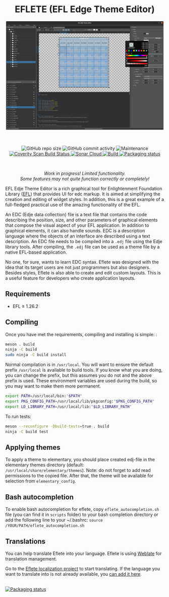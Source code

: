 <h1 align="center">EFLETE (EFL Edge Theme Editor)</h1>

<p align="center">
  <img src="./data/images/screenshot.png" border="0">
</p>

<br/>
<p align="center">
  <img alt="GitHub repo size" src="https://img.shields.io/github/repo-size/dimmus/eflete">
  <img alt="GitHub commit activity" src="https://img.shields.io/github/commit-activity/w/dimmus/eflete">
  <img alt="Maintenance" src="https://img.shields.io/maintenance/yes/2023">
  <a href="https://scan.coverity.com/projects/dimmus-eflete">
    <img alt="Coverity Scan Build Status" src="https://img.shields.io/coverity/scan/26855.svg"/>
  </a>
  <a href="https://github.com/dimmus/eflete/actions/workflows/build.yml">
    <img alt="Sonar Cloud" src="https://github.com/dimmus/eflete/actions/workflows/build.yml/badge.svg"/>
  </a>
  <a href="https://github.com/dimmus/eflete/actions/workflows/c-cpp.yml">
    <img alt="Build" src="https://github.com/dimmus/eflete/actions/workflows/c-cpp.yml/badge.svg"/>
  </a>
  <a href="https://repology.org/project/eflete/versions">
    <img src="https://repology.org/badge/tiny-repos/eflete.svg" alt="Packaging status">
  </a>
</p>
<br/>

<p align="center">
  <i>Work in progress! Limited functionality.<br/>Some features may not quite function correctly or completely!</i>
</p>

EFL Edje Theme Editor is a rich graphical tool for Enlightenment Foundation Library ([EFL](https://www.enlightenment.org/about-efl)) that provides UI for edc markup. It is aimed at simplifying the creation and editing of widget styles. In addition, this is a great example of a full-fledged practical use of the amazing functionality of the EFL.

An EDC (Edje data collection) file is a text file that contains the code describing the position, size, and other parameters of graphical elements that compose the visual aspect of your EFL application. In addition to graphical elements, it can also handle sounds. EDC is a description language where the objects of an interface are described using a text description. An EDC file needs to be compiled into a `.edj` file using the Edje library tools. After compiling, the `.edj` file can be used as a theme file by a native EFL-based application.

No one, for sure, wants to learn EDC syntax. Eflete was designed with the idea that its target users are not just programmers but also designers. Besides styles, Eflete is also able to create and edit custom layouts. This is a useful feature for developers who create application layouts.

## Requirements

   * EFL ≥ 1.26.2

<!-- ([git](https://git.enlightenment.org/enlightenment/efl)) -->

## Compiling

Once you have met the requirements, compiling and installing is simple:
:

```sh
meson . build
ninja -C build
sudo ninja -C build install
```

Normal compilation is in `/usr/local`. You will want to ensure the default prefix `/usr/local` is available to build tools. If you know what you are doing, you can change the prefix, but this assumes you do not and the above prefix is used. These environment variables are used during the build, so you may want to make them more permanent.
```sh
export PATH=/usr/local/bin:"$PATH"
export PKG_CONFIG_PATH=/usr/local/lib/pkgconfig:"$PKG_CONFIG_PATH"
export LD_LIBRARY_PATH=/usr/local/lib:"$LD_LIBRARY_PATH"
```

To run tests:
```sh
meson --reconfigure -Dbuild-tests=true . build 
ninja -C build test
```
## Applying themes

To apply a theme to elementary, you should place created edj-file in the elementary themes directory (default: `/usr/local/share/elementary/themes`). Note: do not forget to add read permissions to the copied file. After that, the theme will be available for selection from `elementary_config`.

## Bash autocompletion

To enable bash autocompletion for eflete, copy `eflete_autocompletion.sh` file (you can find it in `scripts` folder) to your
bash completion directory or add the following line to your ~/.bashrc:
`source /YOUR/PATH/eflete_autocompletion.sh`

## Translations
You can help translate Eflete into your language. Eflete is using
[Weblate](https://weblate.org/) for translation management.

Go to the [Eflete localization project](https://hosted.weblate.org/projects/eflete/eflete/)
to start translating. If the language you want to translate into is not already
available, you [can add it here](https://hosted.weblate.org/new-lang/eflete/eflete/).

<br/>
<a href="https://repology.org/project/eflete/versions">
    <img src="https://repology.org/badge/vertical-allrepos/eflete.svg" alt="Packaging status">
</a>

